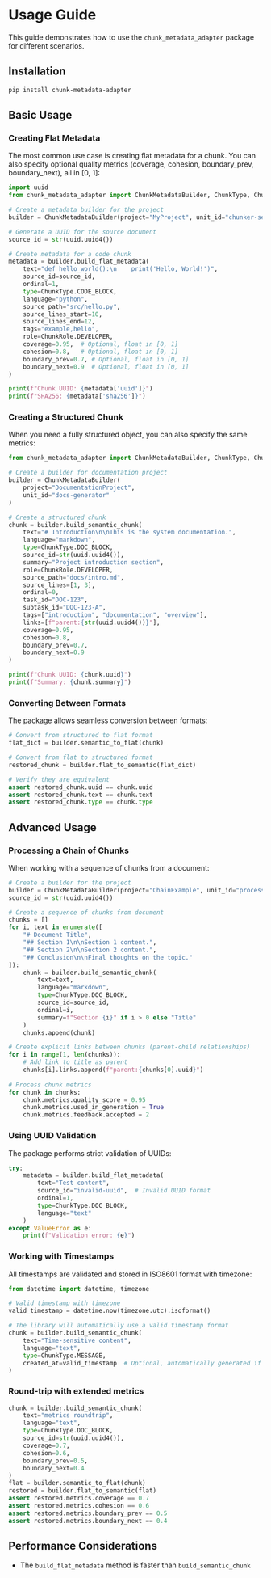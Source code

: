 # Usage Guide

This guide demonstrates how to use the `chunk_metadata_adapter` package for different scenarios.

## Installation

```bash
pip install chunk-metadata-adapter
```

## Basic Usage

### Creating Flat Metadata

The most common use case is creating flat metadata for a chunk. You can also specify optional quality metrics (coverage, cohesion, boundary_prev, boundary_next), all in [0, 1]:

```python
import uuid
from chunk_metadata_adapter import ChunkMetadataBuilder, ChunkType, ChunkRole

# Create a metadata builder for the project
builder = ChunkMetadataBuilder(project="MyProject", unit_id="chunker-service")

# Generate a UUID for the source document
source_id = str(uuid.uuid4())

# Create metadata for a code chunk
metadata = builder.build_flat_metadata(
    text="def hello_world():\n    print('Hello, World!')",
    source_id=source_id,
    ordinal=1,
    type=ChunkType.CODE_BLOCK,
    language="python",
    source_path="src/hello.py",
    source_lines_start=10,
    source_lines_end=12,
    tags="example,hello",
    role=ChunkRole.DEVELOPER,
    coverage=0.95,  # Optional, float in [0, 1]
    cohesion=0.8,   # Optional, float in [0, 1]
    boundary_prev=0.7, # Optional, float in [0, 1]
    boundary_next=0.9  # Optional, float in [0, 1]
)

print(f"Chunk UUID: {metadata['uuid']}")
print(f"SHA256: {metadata['sha256']}")
```

### Creating a Structured Chunk

When you need a fully structured object, you can also specify the same metrics:

```python
from chunk_metadata_adapter import ChunkMetadataBuilder, ChunkType, ChunkRole

# Create a builder for documentation project
builder = ChunkMetadataBuilder(
    project="DocumentationProject",
    unit_id="docs-generator"
)

# Create a structured chunk
chunk = builder.build_semantic_chunk(
    text="# Introduction\n\nThis is the system documentation.",
    language="markdown",
    type=ChunkType.DOC_BLOCK,
    source_id=str(uuid.uuid4()),
    summary="Project introduction section",
    role=ChunkRole.DEVELOPER,
    source_path="docs/intro.md",
    source_lines=[1, 3],
    ordinal=0,
    task_id="DOC-123",
    subtask_id="DOC-123-A",
    tags=["introduction", "documentation", "overview"],
    links=[f"parent:{str(uuid.uuid4())}"],
    coverage=0.95,
    cohesion=0.8,
    boundary_prev=0.7,
    boundary_next=0.9
)

print(f"Chunk UUID: {chunk.uuid}")
print(f"Summary: {chunk.summary}")
```

### Converting Between Formats

The package allows seamless conversion between formats:

```python
# Convert from structured to flat format
flat_dict = builder.semantic_to_flat(chunk)

# Convert from flat to structured format
restored_chunk = builder.flat_to_semantic(flat_dict)

# Verify they are equivalent
assert restored_chunk.uuid == chunk.uuid
assert restored_chunk.text == chunk.text
assert restored_chunk.type == chunk.type
```

## Advanced Usage

### Processing a Chain of Chunks

When working with a sequence of chunks from a document:

```python
# Create a builder for the project
builder = ChunkMetadataBuilder(project="ChainExample", unit_id="processor")
source_id = str(uuid.uuid4())

# Create a sequence of chunks from document
chunks = []
for i, text in enumerate([
    "# Document Title",
    "## Section 1\n\nSection 1 content.",
    "## Section 2\n\nSection 2 content.",
    "## Conclusion\n\nFinal thoughts on the topic."
]):
    chunk = builder.build_semantic_chunk(
        text=text,
        language="markdown",
        type=ChunkType.DOC_BLOCK,
        source_id=source_id,
        ordinal=i,
        summary=f"Section {i}" if i > 0 else "Title"
    )
    chunks.append(chunk)

# Create explicit links between chunks (parent-child relationships)
for i in range(1, len(chunks)):
    # Add link to title as parent
    chunks[i].links.append(f"parent:{chunks[0].uuid}")
    
# Process chunk metrics
for chunk in chunks:
    chunk.metrics.quality_score = 0.95
    chunk.metrics.used_in_generation = True
    chunk.metrics.feedback.accepted = 2
```

### Using UUID Validation

The package performs strict validation of UUIDs:

```python
try:
    metadata = builder.build_flat_metadata(
        text="Test content",
        source_id="invalid-uuid",  # Invalid UUID format
        ordinal=1,
        type=ChunkType.DOC_BLOCK,
        language="text"
    )
except ValueError as e:
    print(f"Validation error: {e}")
```

### Working with Timestamps

All timestamps are validated and stored in ISO8601 format with timezone:

```python
from datetime import datetime, timezone

# Valid timestamp with timezone
valid_timestamp = datetime.now(timezone.utc).isoformat()

# The library will automatically use a valid timestamp format
chunk = builder.build_semantic_chunk(
    text="Time-sensitive content",
    language="text",
    type=ChunkType.MESSAGE,
    created_at=valid_timestamp  # Optional, automatically generated if not provided
)
```

### Round-trip with extended metrics

```python
chunk = builder.build_semantic_chunk(
    text="metrics roundtrip",
    language="text",
    type=ChunkType.DOC_BLOCK,
    source_id=str(uuid.uuid4()),
    coverage=0.7,
    cohesion=0.6,
    boundary_prev=0.5,
    boundary_next=0.4
)
flat = builder.semantic_to_flat(chunk)
restored = builder.flat_to_semantic(flat)
assert restored.metrics.coverage == 0.7
assert restored.metrics.cohesion == 0.6
assert restored.metrics.boundary_prev == 0.5
assert restored.metrics.boundary_next == 0.4
```

## Performance Considerations

- The `build_flat_metadata` method is faster than `build_semantic_chunk`